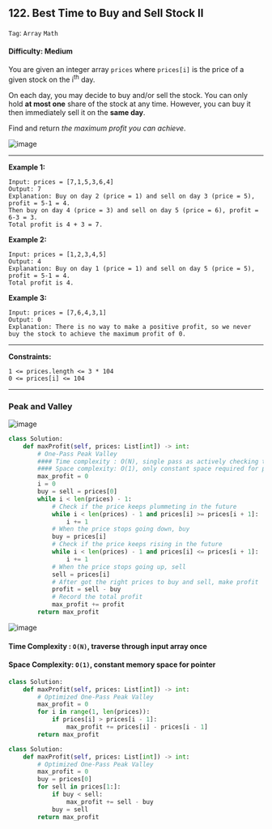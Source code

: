 ## 122. Best Time to Buy and Sell Stock II

```Tag```: ```Array``` ```Math```

#### Difficulty: Medium

You are given an integer array ```prices``` where ```prices[i]``` is the price of a given stock on the i<sup>th</sup> day.

On each day, you may decide to buy and/or sell the stock. You can only hold __at most one__ share of the stock at any time. However, you can buy it then immediately sell it on the __same day__.

Find and return _the maximum profit you can achieve_.

![image](https://user-images.githubusercontent.com/35042430/211715840-cf8e60a4-0239-44e5-8706-4a08183d9b8e.png)

---

__Example 1:__
```
Input: prices = [7,1,5,3,6,4]
Output: 7
Explanation: Buy on day 2 (price = 1) and sell on day 3 (price = 5), profit = 5-1 = 4.
Then buy on day 4 (price = 3) and sell on day 5 (price = 6), profit = 6-3 = 3.
Total profit is 4 + 3 = 7.
```

__Example 2:__
```
Input: prices = [1,2,3,4,5]
Output: 4
Explanation: Buy on day 1 (price = 1) and sell on day 5 (price = 5), profit = 5-1 = 4.
Total profit is 4.
```

__Example 3:__
```
Input: prices = [7,6,4,3,1]
Output: 0
Explanation: There is no way to make a positive profit, so we never buy the stock to achieve the maximum profit of 0.
```

---

__Constraints:__
```
1 <= prices.length <= 3 * 104
0 <= prices[i] <= 104
```

---

### Peak and Valley

![image](https://leetcode.com/media/original_images/122_maxprofit_1.PNG)

```Python
class Solution:
    def maxProfit(self, prices: List[int]) -> int:
        # One-Pass Peak Valley
        #### Time complexity : O(N), single pass as actively checking the future prices
        #### Space complexity: O(1), only constant space required for pointers
        max_profit = 0
        i = 0
        buy = sell = prices[0]
        while i < len(prices) - 1:
            # Check if the price keeps plummeting in the future
            while i < len(prices) - 1 and prices[i] >= prices[i + 1]:
                i += 1
            # When the price stops going down, buy
            buy = prices[i]
            # Check if the price keeps rising in the future
            while i < len(prices) - 1 and prices[i] <= prices[i + 1]:
                i += 1
            # When the price stops going up, sell
            sell = prices[i]            
            # After got the right prices to buy and sell, make profit
            profit = sell - buy
            # Record the total profit
            max_profit += profit
        return max_profit
```

![image](https://leetcode.com/media/original_images/122_maxprofit_2.PNG)

#### Time Complexity : ```O(N)```, traverse through input array once
#### Space Complexity: ```O(1)```, constant memory space for pointer

```Python
class Solution:
    def maxProfit(self, prices: List[int]) -> int:
        # Optimized One-Pass Peak Valley
        max_profit = 0
        for i in range(1, len(prices)):
            if prices[i] > prices[i - 1]:
                max_profit += prices[i] - prices[i - 1]
        return max_profit
```

```Python
class Solution:
    def maxProfit(self, prices: List[int]) -> int:
        # Optimized One-Pass Peak Valley
        max_profit = 0
        buy = prices[0]
        for sell in prices[1:]:
            if buy < sell:
                max_profit += sell - buy
            buy = sell
        return max_profit
```



        
